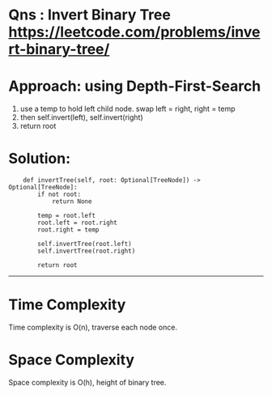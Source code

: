 # Qns : Invert Binary Tree https://leetcode.com/problems/invert-binary-tree/

# Approach: using Depth-First-Search
1) use a temp to hold left child node. swap left = right, right = temp
2) then self.invert(left), self.invert(right)
3) return root

# Solution:
```
    def invertTree(self, root: Optional[TreeNode]) -> Optional[TreeNode]:
        if not root:
            return None
        
        temp = root.left
        root.left = root.right
        root.right = temp

        self.invertTree(root.left)
        self.invertTree(root.right)

        return root
```
---

# Time Complexity
Time complexity is O(n), traverse each node once.

# Space Complexity
Space complexity is O(h), height of binary tree.